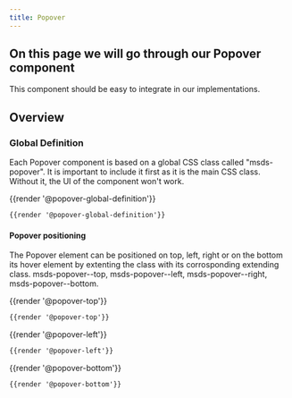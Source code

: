 ```yaml
---
title: Popover
---
```


## On this page we will go through our Popover component 

This component should be easy to integrate in our implementations. 

## Overview
### Global Definition
Each Popover component is based on a global CSS class called "msds-popover". It is important to include it first as it is the main CSS class. Without it, the UI of the component won't work. 

<div class="element-preview">
  <div class="element-preview__inner">{{render '@popover-global-definition'}}</div>
</div>

```html
{{render '@popover-global-definition'}}
```
#### Popover positioning
The Popover element can be positioned on top, left, right or on the bottom its hover element by extenting the class with its corrosponding extending class.  msds-popover--top, msds-popover--left, msds-popover--right, msds-popover--bottom. 

<div class="element-preview">
  <div class="element-preview__inner">{{render '@popover-top'}}</div>
</div>

```html
{{render '@popover-top'}}
```

<div class="element-preview d-flex flex-row-reverse">
  <div class="element-preview__inner">{{render '@popover-left'}}</div>
</div>

```html
{{render '@popover-left'}}
```

<div class="element-preview">
  <div class="element-preview__inner">{{render '@popover-bottom'}}</div>
</div>

```html
{{render '@popover-bottom'}}
```